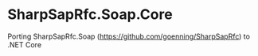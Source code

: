 # SharpSapRfc.Soap.Core
Porting SharpSapRfc.Soap (https://github.com/goenning/SharpSapRfc) to .NET Core
